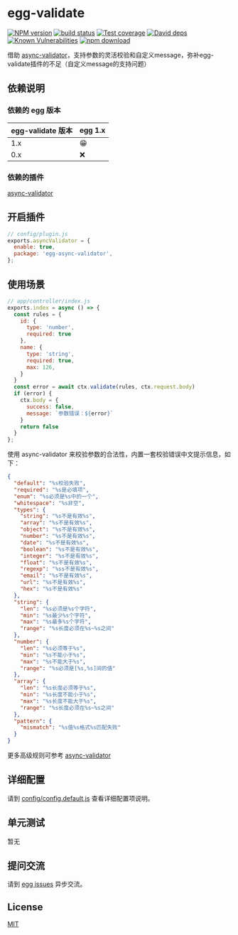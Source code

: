 # egg-validate

[![NPM version][npm-image]][npm-url]
[![build status][travis-image]][travis-url]
[![Test coverage][codecov-image]][codecov-url]
[![David deps][david-image]][david-url]
[![Known Vulnerabilities][snyk-image]][snyk-url]
[![npm download][download-image]][download-url]

[npm-image]: https://img.shields.io/npm/v/egg-validate.svg?style=flat-square
[npm-url]: https://npmjs.org/package/egg-validate
[travis-image]: https://img.shields.io/travis/eggjs/egg-validate.svg?style=flat-square
[travis-url]: https://travis-ci.org/eggjs/egg-validate
[codecov-image]: https://img.shields.io/codecov/c/github/eggjs/egg-validate.svg?style=flat-square
[codecov-url]: https://codecov.io/github/eggjs/egg-validate?branch=master
[david-image]: https://img.shields.io/david/eggjs/egg-validate.svg?style=flat-square
[david-url]: https://david-dm.org/eggjs/egg-validate
[snyk-image]: https://snyk.io/test/npm/egg-validate/badge.svg?style=flat-square
[snyk-url]: https://snyk.io/test/npm/egg-validate
[download-image]: https://img.shields.io/npm/dm/egg-validate.svg?style=flat-square
[download-url]: https://npmjs.org/package/egg-validate

借助 [async-validator](https://github.com/yiminghe/async-validator)，支持参数的灵活校验和自定义message，弥补egg-validate插件的不足（自定义message的支持问题）

## 依赖说明

### 依赖的 egg 版本

egg-validate 版本 | egg 1.x
--- | ---
1.x | 😁
0.x | ❌

### 依赖的插件

[async-validator](https://github.com/yiminghe/async-validator)

## 开启插件

```js
// config/plugin.js
exports.asyncValidator = {
  enable: true,
  package: 'egg-async-validator',
};
```

## 使用场景

```js
// app/controller/index.js
exports.index = async () => {
  const rules = {
    id: {
      type: 'number',
      required: true
    },
    name: {
      type: 'string',
      required: true,
      max: 126,
    }
  }
  const error = await ctx.validate(rules, ctx.request.body)
  if (error) {
    ctx.body = {
      success: false,
      message: `参数错误：${error}`
    }
    return false
  }
};
```

使用 async-validator 来校验参数的合法性，内置一套校验错误中文提示信息，如下：

```json
{
  "default": "%s校验失败",
  "required": "%s是必填项",
  "enum": "%s必须是%s中的一个",
  "whitespace": "%s非空",
  "types": {
    "string": "%s不是有效%s",
    "array": "%s不是有效%s",
    "object": "%s不是有效%s",
    "number": "%s不是有效%s",
    "date": "%s不是有效%s",
    "boolean": "%s不是有效%s",
    "integer": "%s不是有效%s",
    "float": "%s不是有效%s",
    "regexp": "%ss不是有效%s",
    "email": "%s不是有效%s",
    "url": "%s不是有效%s",
    "hex": "%s不是有效%s"
  },
  "string": {
    "len": "%s必须是%s个字符",
    "min": "%s最少%s个字符",
    "max": "%s最多%s个字符",
    "range": "%s长度必须在%s~%s之间"
  },
  "number": {
    "len": "%s必须等于%s",
    "min": "%s不能小于%s",
    "max": "%s不能大于%s",
    "range": "%s必须是[%s,%s]间的值"
  },
  "array": {
    "len": "%s长度必须等于%s",
    "min": "%s长度不能小于%s",
    "max": "%s长度不能大于%s",
    "range": "%s长度必须在%s~%s之间"
  },
  "pattern": {
    "mismatch": "%s值%s格式%s匹配失败"
  }
}
```

更多高级规则可参考 [async-validator](https://github.com/yiminghe/async-validator)

## 详细配置

请到 [config/config.default.js](config/config.default.js) 查看详细配置项说明。

## 单元测试

暂无

## 提问交流

请到 [egg issues](https://github.com/eggjs/egg/issues) 异步交流。

## License

[MIT](LICENSE)
